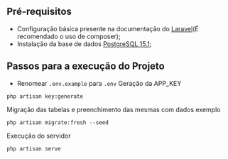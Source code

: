 ## Pré-requisitos

- Configuração básica presente na documentação do [Laravel](https://laravel.com/docs/7.x/installation#installing-laravel)(É recomendado o uso de composer);
- Instalação da base de dados [PostgreSQL 15.1](https://www.enterprisedb.com/downloads/postgres-postgresql-downloads);

## Passos para a execução do Projeto

- Renomear ```.env.example``` para ```.env```
Geração da APP_KEY
```
php artisan key:generate
```

Migração das tabelas e preenchimento das mesmas com dados exemplo
```
php artisan migrate:fresh --seed
```

Execução do servidor
```
php artisan serve
```
